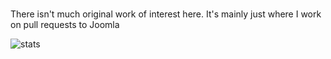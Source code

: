 ### 
There isn't much original work of interest here. It's mainly just where I work on pull requests to Joomla

<img src="https://raw.github.com/brianteeman/brianteeman/master/Code_2020-10-05_08-04-58.png" alt="stats">

<!--
**brianteeman/brianteeman** is a ✨ _special_ ✨ repository because its `README.md` (this file) appears on your GitHub profile.

Here are some ideas to get you started:

- 🔭 I’m currently working on ...
- 🌱 I’m currently learning ...
- 👯 I’m looking to collaborate on ...
- 🤔 I’m looking for help with ...
- 💬 Ask me about ...
- 📫 How to reach me: ...
- 😄 Pronouns: ...
- ⚡ Fun fact: ...
-->
